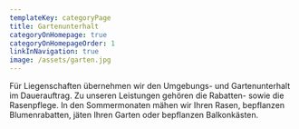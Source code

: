```yaml
---
templateKey: categoryPage
title: Gartenunterhalt
categoryOnHomepage: true
categoryOnHomepageOrder: 1
linkInNavigation: true
image: /assets/garten.jpg
---
```


Für Liegenschaften übernehmen wir den Umgebungs- und Gartenunterhalt im Dauerauftrag. Zu unseren Leistungen gehören die Rabatten- sowie die Rasenpflege. In den Sommermonaten mähen wir Ihren Rasen, bepflanzen Blumenrabatten, jäten Ihren Garten oder bepflanzen Balkonkästen.
